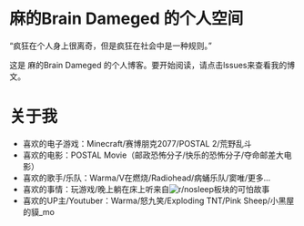 # 麻的Brain Dameged 的个人空间
“疯狂在个人身上很离奇，但是疯狂在社会中是一种规则。”

这是 麻的Brain Dameged 的个人博客。要开始阅读，请点击lssues来查看我的博文。
# 关于我
+ 喜欢的电子游戏：Minecraft/赛博朋克2077/POSTAL 2/荒野乱斗
+ 喜欢的电影：POSTAL Movie（邮政恐怖分子/快乐的恐怖分子/夺命邮差大电影）
+ 喜欢的歌手/乐队：Warma/V在燃烧/Radiohead/病蛹乐队/窦唯/更多...
+ 喜欢的事情：玩游戏/晚上躺在床上听来自![r/nosleep](https://www.reddit.com/r/nosleep/)板块的可怕故事
+ 喜欢的UP主/Youtuber：Warma/怒九笑/Exploding TNT/Pink Sheep/小黑屋的貘_mo
